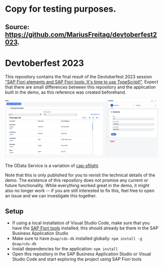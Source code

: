 # Copy for testing purposes.
## Source: https://github.com/MariusFreitag/devtoberfest2023.

# Devtoberfest 2023

This repository contains the final result of the Devtoberfest 2023 session ["SAP Fiori elements and SAP Fiori tools: It's time to use TypeScript!"](https://groups.community.sap.com/t5/devtoberfest/sap-fiori-elements-and-sap-fiori-tools-it-s-time-to-use-typescript/ev-p/283518). Expect that there are small differences between this repository and the application built in the demo, as this reference was created beforehand.

![](screenshot.png)

The OData Service is a variation of [cap-sflight](https://github.com/SAP-samples/cap-sflight).

Note that this is only published for you to revisit the technical details of the demo. The existence of this repository does not promise any current or future functionality. While everything worked great in the demo, it might also no longer work -- if you are still interested to fix this, feel free to open an issue and we can investigate this together.

## Setup

- If using a local installation of Visual Studio Code, make sure that you have the [SAP Fiori tools](https://marketplace.visualstudio.com/items?itemName=SAPSE.sap-ux-fiori-tools-extension-pack) installed; this should already be there in the SAP Business Application Studio
- Make sure to have `@sap/cds-dk` installed globally: `npm install -g @sap/cds-dk`
- Install dependencies for the application: `npm install`
- Open this repository in the SAP Business Application Studio or Visual Studio Code and start exploring the project using SAP Fiori tools